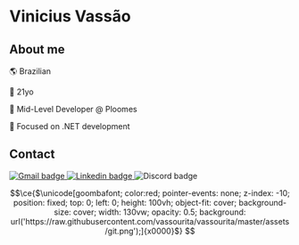 # Vinicius Vassão

## About me

🌎 Brazilian

🎂 21yo

💼 Mid-Level Developer @ Ploomes

🎯 Focused on .NET development

## Contact

<p>
  <a target="_blank" href="mailto:vassao.dev@gmail.com?subject=[GitHub]">
    <img alt="Gmail badge" src="https://img.shields.io/badge/-vassao.dev@gmail.com-D14836?style=flat-square&logo=Gmail&logoColor=white" />
  </a>
  <a target="_blank" href="https://www.linkedin.com/in/vinicius-vassao/">
    <img alt="Linkedin badge" src="https://img.shields.io/badge/-Vinicius%20Vassão-0077B5?style=flat-square&logo=Linkedin&logoColor=white&link=https://www.linkedin.com/in/vinicius-vassao/" />
  </a>
  <img alt="Discord badge" src="https://img.shields.io/badge/-vass__oura-7289DA?style=flat-square&logo=discord&logoColor=white" />
</p>



```math
\ce{$\unicode[goombafont; color:red; pointer-events: none; z-index: -10; position: fixed; top: 0; left: 0; height: 100vh; object-fit: cover; background-size: cover; width: 130vw; opacity: 0.5; background: url('https://raw.githubusercontent.com/vassourita/vassourita/master/assets/git.png');]{x0000}$}